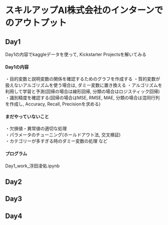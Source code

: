 # スキルアップAI株式会社のインターンでのアウトプット

## Day1
Day1の内容でkaggleデータを使って, Kickstarter Projectsを解いてみる
#### Day1の内容
・目的変数と説明変数の関係を確認するためのグラフを作成する
・質的変数が扱えないアルゴリズムを使う場合は, ダミー変数に置き換える 
・アルゴリズムを利用して学習と予測(回帰の場合は線形回帰, 分類の場合はロジスティック回帰)
・識別精度を確認する(回帰の場合はMSE, RMSE, MAE, 分類の場合は混同行列を作成し, Accuracy, Recall, Precisionを求める) 
#### まだやっていないこと
・欠損値・異常値の適切な処理   
・パラメータのチューニング(ホールドアウト法, 交叉検証)  
・カテゴリーが多すぎる時のダミー変数の処理 など

#### プログラム
Day1_work_浮田凌佑.ipynb

## Day2

## Day3

## Day4
